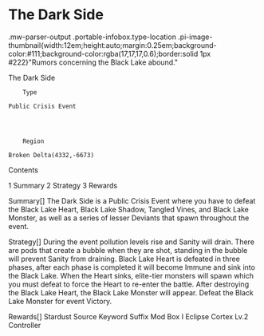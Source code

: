 # The Dark Side

.mw-parser-output .portable-infobox.type-location .pi-image-thumbnail{width:12em;height:auto;margin:0.25em;background-color:#111;background-color:rgba(17,17,17,0.6);border:solid 1px #222}"Rumors concerning the Black Lake abound."

The Dark Side

	

	
		Type
	
	Public Crisis Event



	
		Region
	
	Broken Delta(4332,-6673)




Contents

1 Summary
2 Strategy
3 Rewards



Summary[]
The Dark Side is a Public Crisis Event where you have to defeat the Black Lake Heart, Black Lake Shadow, Tangled Vines, and Black Lake Monster, as well as a series of lesser Deviants that spawn throughout the event.

Strategy[]
During the event pollution levels rise and Sanity will drain. There are pods that create a bubble when they are shot, standing in the bubble will prevent Sanity from draining.
Black Lake Heart is defeated in three phases, after each phase is completed it will become Immune and sink into the Black Lake. When the Heart sinks, elite-tier monsters will spawn which you must defeat to force the Heart to re-enter the battle.
After destroying the Black Lake Heart, the Black Lake Monster will appear. Defeat the Black Lake Monster for event Victory.

Rewards[]
Stardust Source
Keyword Suffix Mod Box I
Eclipse Cortex Lv.2
Controller
